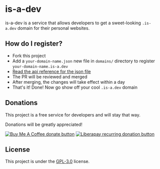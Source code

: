 # is-a-dev
is-a-dev is a service that allows developers to get a sweet-looking `.is-a.dev` domain for their personal websites.


## How do I register?
* Fork this project
* Add a `your-domain-name.json` new file in `domains/` directory to register `your-domain-name.is-a.dev`
* [Read the api reference for the json file](./API.md)
* The PR will be reviewed and merged
* After merging, the changes will take effect within a day
* That's it! Done! Now go show off your cool `.is-a.dev` domain


## Donations
This project is a free service for developers and will stay that way.

Donations will be greatly appreciated!

<a href="https://www.buymeacoffee.com/phenax" target="_blank"><img src="https://img.shields.io/badge/buy%20me%20a%20coffee-donate-blue.svg?style=flat-square" alt="Buy Me A Coffee donate button" /></a>
<a href="https://liberapay.com/phenax" target="_blank"><img src="https://img.shields.io/badge/liberapay-donate-yellow.svg?style=flat-square" alt="Liberapay recurring donation button" /></a>


## License
This project is under the [GPL-3.0](./LICENSE) license.
